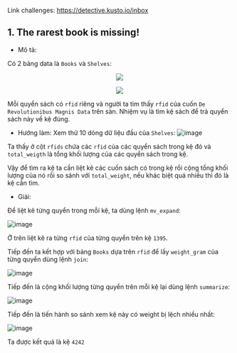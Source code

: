 Link challenges: https://detective.kusto.io/inbox

## 1. The rarest book is missing!

- Mô tả: 

Có 2 bảng data là `Books` và `Shelves`:
<p align="center">
<img src="![image](https://user-images.githubusercontent.com/91442807/236636652-c92bd703-98dc-45ee-aa43-208645c8459a.png)">
</p>

<p align="center">
<img src="![image](https://user-images.githubusercontent.com/91442807/236636661-c91e8b73-18e8-4336-b76b-0cd50e9111bc.png)">
 </p>

Mỗi quyển sách có `rfid` riêng và người ta tìm thấy `rfid` của cuốn `De Revolutionibus Magnis Data` trên sàn. Nhiệm vụ là tìm kệ sách để trả quyển sách này về kệ đúng.

- Hướng làm:
Xem thử 10 dòng dữ liệu đầu của `Shelves`:
![image](https://user-images.githubusercontent.com/91442807/236636804-d2fb7e6a-8551-4a97-8e9c-591875bcade3.png)

Ta thấy ở cột `rfids` chứa các `rfid` của các quyển sách trong kệ đó và `total_weigth` là tổng khối lượng của các quyển sách trong kệ.

Vậy để tìm ra kệ ta cần liệt kê các cuốn sách có trong kệ rồi cộng tổng khối lượng của nó rồi so sánh với `total_weight`, nếu khác biệt quá nhiều thì đó là kệ cần tìm.

- Giải:

Để liệt kê từng quyển trong mỗi kệ, ta dùng lệnh `mv_expand`:

![image](https://user-images.githubusercontent.com/91442807/236637208-c309ccf1-5f84-43b0-b93c-d73ca4f51d10.png)

Ở trên liệt kê ra từng `rfid` của từng quyển trên kệ `1395`.

Tiếp đến ta kết hợp với bảng `Books` dựa trên `rfid` để lấy `weight_gram` của từng quyển dùng lệnh `join`:

![image](https://user-images.githubusercontent.com/91442807/236637393-7c9fc4cf-be9e-4d0a-ad78-b2dbf9935561.png)

Tiếp đến là cộng khối lượng từng quyển trên mỗi kệ lại dùng lệnh `summarize`:

![image](https://user-images.githubusercontent.com/91442807/236637504-b22d80b9-26bb-476b-abdb-ecf19da4a3bb.png)

Tiếp đến là tiến hành so sánh xem kệ này có weight bị lệch nhiều nhất:

![image](https://user-images.githubusercontent.com/91442807/236637635-1884d855-3c3d-4b90-9a26-001f869c5fc9.png)

Ta được kết quả là kệ `4242`





